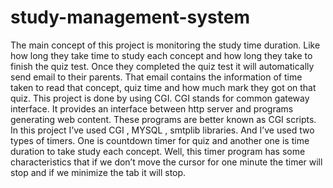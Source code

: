 # study-management-system
The main concept of this project is monitoring the study time duration. Like how long they take time to study each concept and how long they take to finish the quiz test. Once they completed the quiz test it will automatically send email to their parents. That email contains the information of time taken to read that concept, quiz time and how much mark they got on that quiz.
This project is done by using CGI.  CGI stands for common gateway interface. It provides an interface between http server and programs generating web content. These programs are better known as CGI scripts.
In this project I’ve used CGI , MYSQL , smtplib  libraries. And I’ve used two types of timers. One is countdown timer for quiz and another one is time duration to take study each concept. Well, this timer program has some characteristics that if we don’t move the cursor for one minute the timer will stop and if we minimize the tab it will stop.
